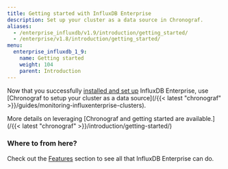 ```yaml
---
title: Getting started with InfluxDB Enterprise
description: Set up your cluster as a data source in Chronograf.
aliases:
  - /enterprise_influxdb/v1.9/introduction/getting_started/
  - /enterprise/v1.8/introduction/getting_started/
menu:
  enterprise_influxdb_1_9:
    name: Getting started
    weight: 104
    parent: Introduction
---
```


Now that you successfully [installed and set up](/enterprise_influxdb/v1.9/install-and-deploy/installation/) InfluxDB Enterprise,
use [Chronograf to setup your cluster as a data source](/{{< latest "chronograf" >}}/guides/monitoring-influxenterprise-clusters).

More details on leveraging [Chronograf and getting started are available.](/{{< latest "chronograf" >}}/introduction/getting-started/)

### Where to from here?

Check out the [Features](/enterprise_influxdb/v1.9/features/) section to see all that
InfluxDB Enterprise can do.
